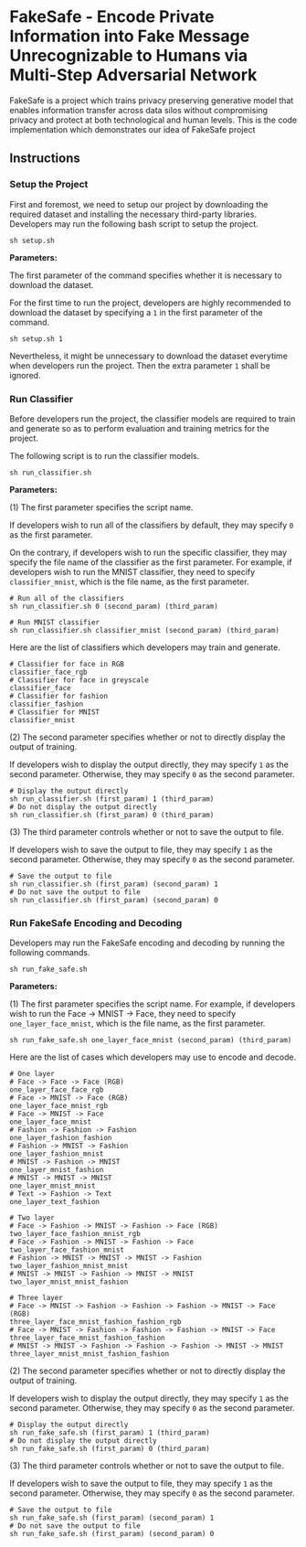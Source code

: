 # FakeSafe - Encode Private Information into Fake Message Unrecognizable to Humans via Multi-Step Adversarial Network

FakeSafe is a project which trains privacy preserving generative model that enables information transfer across data silos without compromising privacy and protect at both technological and human levels. This is the code implementation which demonstrates our idea of FakeSafe project

## Instructions

### Setup the Project

First and foremost, we need to setup our project by downloading the required dataset and installing the necessary third-party libraries. Developers may run the following bash script to setup the project.

```shell
sh setup.sh
```

**Parameters:**

The first parameter of the command specifies whether it is necessary to download the dataset.

For the first time to run the project, developers are highly recommended to download the dataset by specifying a `1` in the first parameter of the command.

```shell
sh setup.sh 1
```

Nevertheless, it might be unnecessary to download the dataset everytime when developers run the project. Then the extra parameter `1` shall be ignored.

### Run Classifier

Before developers run the project, the classifier models are required to train and generate so as to perform evaluation and training metrics for the project.

The following script is to run the classifier models.

```shell
sh run_classifier.sh
```

**Parameters:**

(1) The first parameter specifies the script name.

If developers wish to run all of the classifiers by default, they may specify `0` as the first parameter.

On the contrary, if developers wish to run the specific classifier, they may specify the file name of the classifier as the first parameter. For example, if developers wish to run the MNIST classifier, they need to specify `classifier_mnist`, which is the file name, as the first parameter.

```shell
# Run all of the classifiers
sh run_classifier.sh 0 (second_param) (third_param)

# Run MNIST classifier
sh run_classifier.sh classifier_mnist (second_param) (third_param)
```

Here are the list of classifiers which developers may train and generate.

```shell
# Classifier for face in RGB
classifier_face_rgb
# Classifier for face in greyscale
classifier_face
# Classifier for fashion
classifier_fashion
# Classifier for MNIST
classifier_mnist
```

(2) The second parameter specifies whether or not to directly display the output of training.

If developers wish to display the output directly, they may specify `1` as the second parameter. Otherwise, they may specify `0` as the second parameter.

```shell
# Display the output directly
sh run_classifier.sh (first_param) 1 (third_param)
# Do not display the output directly
sh run_classifier.sh (first_param) 0 (third_param)
```

(3) The third parameter controls whether or not to save the output to file.

If developers wish to save the output to file, they may specify `1` as the second parameter. Otherwise, they may specify `0` as the second parameter.

```shell
# Save the output to file
sh run_classifier.sh (first_param) (second_param) 1
# Do not save the output to file
sh run_classifier.sh (first_param) (second_param) 0
```

### Run FakeSafe Encoding and Decoding

Developers may run the FakeSafe encoding and decoding by running the following commands.

```shell
sh run_fake_safe.sh
```

**Parameters:**

(1) The first parameter specifies the script name. For example, if developers wish to run the Face -> MNIST -> Face, they need to specify `one_layer_face_mnist`, which is the file name, as the first parameter.

```shell
sh run_fake_safe.sh one_layer_face_mnist (second_param) (third_param)
```

Here are the list of cases which developers may use to encode and decode.

```shell
# One layer
# Face -> Face -> Face (RGB)
one_layer_face_face_rgb
# Face -> MNIST -> Face (RGB)
one_layer_face_mnist_rgb
# Face -> MNIST -> Face
one_layer_face_mnist
# Fashion -> Fashion -> Fashion
one_layer_fashion_fashion
# Fashion -> MNIST -> Fashion
one_layer_fashion_mnist
# MNIST -> Fashion -> MNIST
one_layer_mnist_fashion
# MNIST -> MNIST -> MNIST
one_layer_mnist_mnist
# Text -> Fashion -> Text
one_layer_text_fashion

# Two layer
# Face -> Fashion -> MNIST -> Fashion -> Face (RGB)
two_layer_face_fashion_mnist_rgb
# Face -> Fashion -> MNIST -> Fashion -> Face
two_layer_face_fashion_mnist
# Fashion -> MNIST -> MNIST -> MNIST -> Fashion
two_layer_fashion_mnist_mnist
# MNIST -> MNIST -> Fashion -> MNIST -> MNIST
two_layer_mnist_mnist_fashion

# Three layer
# Face -> MNIST -> Fashion -> Fashion -> Fashion -> MNIST -> Face (RGB)
three_layer_face_mnist_fashion_fashion_rgb
# Face -> MNIST -> Fashion -> Fashion -> Fashion -> MNIST -> Face
three_layer_face_mnist_fashion_fashion
# MNIST -> MNIST -> Fashion -> Fashion -> Fashion -> MNIST -> MNIST
three_layer_mnist_mnist_fashion_fashion
```

(2) The second parameter specifies whether or not to directly display the output of training.

If developers wish to display the output directly, they may specify `1` as the second parameter. Otherwise, they may specify `0` as the second parameter.

```shell
# Display the output directly
sh run_fake_safe.sh (first_param) 1 (third_param)
# Do not display the output directly
sh run_fake_safe.sh (first_param) 0 (third_param)
```

(3) The third parameter controls whether or not to save the output to file.

If developers wish to save the output to file, they may specify `1` as the second parameter. Otherwise, they may specify `0` as the second parameter.

```shell
# Save the output to file
sh run_fake_safe.sh (first_param) (second_param) 1
# Do not save the output to file
sh run_fake_safe.sh (first_param) (second_param) 0
```